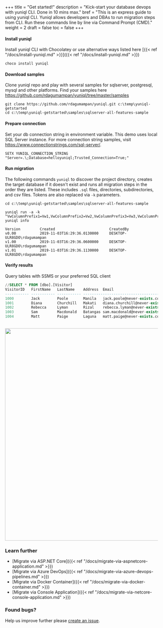 +++
title = "Get started!"
description = "Kick-start your database devops with yuniql CLI. Done in 10 mins max."
bref = "This is an express guide to using yuniql CLI. Yuniql allows developers and DBAs to run migration steps from CLI. Run these commands line by line via Command Prompt (CMD)."
weight = 2
draft = false
toc = false
+++

#### Install yuniql
Install yuniql CLI with Chocolatey or use alternative ways listed here  [{{< ref "/docs/install-yuniql.md" >}}]({{< ref "/docs/install-yuniql.md" >}})

```shell
choco install yuniql
```

#### Download samples
Clone yuniql repo and play with several samples for sqlserver, postgresql, mysql and other platforms. Find your samples here https://github.com/rdagumampan/yuniql/tree/master/samples
```shell
git clone https://github.com/rdagumampan/yuniql.git c:\temp\yuniql-getstarted
cd c:\temp\yuniql-getstarted\samples\sqlserver-all-features-sample
```

#### Prepare connection
Set your db connection string in environment variable. This demo uses local SQL Server instance. For more connection string samples, visit https://www.connectionstrings.com/sql-server/.

```shell
SETX YUNIQL_CONNECTION_STRING "Server=.\;Database=helloyuniql;Trusted_Connection=True;"
```

#### Run migration<br>
The following commands `yuniql` to discover the project directory, creates the target database if it doesn't exist and runs all migration steps in the order they are listed. These includes `.sql` files, directories, subdirectories, and csv files. Tokens are also replaced via `-k` parameters.
```shell
cd c:\temp\yuniql-getstarted\samples\sqlserver-all-features-sample

yuniql run -a -k "VwColumnPrefix1=Vw1,VwColumnPrefix2=Vw2,VwColumnPrefix3=Vw3,VwColumnPrefix4=Vw4"
yuniql info

Version         Created                         CreatedBy
v0.00           2019-11-03T16:29:36.0130000     DESKTOP-ULR8GDO\rdagumampan
v1.00           2019-11-03T16:29:36.0600000     DESKTOP-ULR8GDO\rdagumampan
v1.01           2019-11-03T16:29:36.1130000     DESKTOP-ULR8GDO\rdagumampan
```

#### Verify results<br>
Query tables with SSMS or your preferred SQL client
```sql
//SELECT * FROM [dbo].[Visitor]
VisitorID   FirstName   LastName    Address  Email
----------- ----------- ----------- ------------------------------------------
1000        Jack        Poole       Manila   jack.poole@never-exists.com
1001        Diana       Churchill   Makati   diana.churchill@never-exists.com
1002        Rebecca     Lyman       Rizal    rebecca.lyman@never-exists.com
1003        Sam         Macdonald   Batangas sam.macdonald@never-exists.com
1004        Matt        Paige       Laguna   matt.paige@never-exists.com
```

<br>
<img align="center" src="https://github.com/rdagumampan/yuniql/raw/master/assets/visitordb-screensot-ssms.png" width="700">

### Learn further

* [Migrate via ASP.NET Core]({{< ref "/docs/migrate-via-aspnetcore-application.md" >}})
* [Migrate via Azure DevOps]({{< ref "/docs/migrate-via-azure-devops-pipelines.md" >}})
* [Migrate via Docker Container]({{< ref "/docs/migrate-via-docker-container.md" >}})
* [Migrate via Console Application]({{< ref "/docs/migrate-via-netcore-console-application.md" >}})

### Found bugs?
Help us improve further please [create an issue](https://github.com/rdagumampan/yuniql/issues/new).
